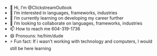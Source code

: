 - 👋 Hi, I’m @ClickstreamOutlook
- 👀 I’m interested in languages, frameworks, industries
- 🌱 I’m currently learning on developing my career further
- 💞️ I’m looking to collaborate on languages, frameworks, industries
- 📫 How to reach me 604-319-1736
- 😄 Pronouns: he/him/dude
- ⚡ Fun fact: If i wasn't working with technology and computers, I would still be here learning

<!---
ClickstreamOutlook/ClickstreamOutlook is a ✨ special ✨ repository because its `README.md` (this file) appears on your GitHub profile.
You can click the Preview link to take a look at your changes.
--->
